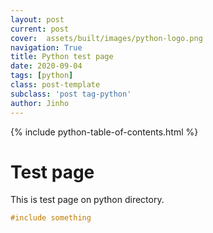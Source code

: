 ```yaml
---
layout: post
current: post
cover:  assets/built/images/python-logo.png
navigation: True
title: Python test page 
date: 2020-09-04
tags: [python]
class: post-template
subclass: 'post tag-python'
author: Jinho
---
```


{% include python-table-of-contents.html %}

# Test page
This is test page on python directory.

~~~c
#include something
~~~